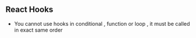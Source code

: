 ## React Hooks

- You cannot use hooks in conditional , function or loop , it must be called in exact same order